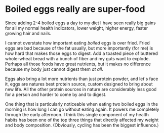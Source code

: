 # Boiled eggs really are super-food

Since adding 2-4 boiled eggs a day to my diet I have seen really big gains for all my normal health indicators, lower weight, higher energy, faster growing hair and nails.

I cannot overstate how important eating *boiled* eggs is over fried. Fried eggs are bad because of the fat usually, but more importantly (for me) is how hard that makes those eggs to digest. Add a toasted piece of buttered whole-wheat bread with a bunch of fiber and my guts want to explode. Perhaps all those foods have great nutrients, but it makes no difference because my body just cannot digest them *at all*.

Eggs also bring a lot more nutrients than just protein powder, and let's face it, eggs are natures best protein source, custom designed to bring about new life. All the other protein sources in nature are considerably less good for a person and harder to come by and to digest.

One thing that is particularly noticeable when eating two boiled eggs in the morning is how long I can go without eating again. It powers me completely through the early afternoon. I think this single component of my health habits has been one of the top three things that directly affected my weight and body composition. (Obviously, cycling has been the biggest influence.)
